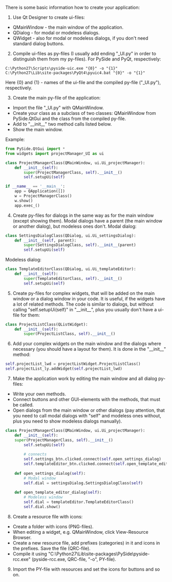 There is some basic information how to create your application:

1. Use Qt Designer to create ui-files:
- QMainWindow - the main window of the application.
- QDialog - for modal or modeless dialogs.
- QWidget - also for modal or modeless dialogs, if you don't need standard dialog buttons.


2. Compile ui-files as py-files (I usually add ending "_UI.py" in order to distinguish them from my py-files).
For PySide and PyQt, respectively:

```Batch
C:\Python27\Scripts\pyside-uic.exe "{0}" -o "{1}"
C:\Python27\Lib\site-packages\PyQt4\pyuic4.bat "{0}" -o "{1}"
```

Here {0} and {1} - names of the ui-file and the compiled py-file ("_UI.py"), respectively.


3. Create the main py-file of the application:
-	Import the file "_UI.py" with QMainWindow.
-	Create your class as a subclass of two classes: QMainWindow from PySide.QtGui and the class from the compiled py-file.
-	Add to "\_\_init\_\_" two method calls listed below.
-	Show the main window.

Example:

```python
from PySide.QtGui import *
from widgets import projectManager_UI as ui

class ProjectManagerClass(QMainWindow, ui.Ui_projectManager):
	def __init__(self):
		super(ProjectManagerClass, self).__init__()
		self.setupUi(self)

if __name__ == '__main__':
	app = QApplication([])
	w = ProjectManagerClass()
	w.show()
	app.exec_()
```

4. Create py-files for dialogs in the same way as for the main window (except showing them).
Modal dialogs have a parent (the main window or another dialog), but modeless ones don't.
Modal dialog:

```python
class SettingsDialogClass(QDialog, ui.Ui_settingsDialog):
	def __init__(self, parent):
		super(SettingsDialogClass, self).__init__(parent)
		self.setupUi(self)
```

Modeless dialog:

```python
class TemplateEditorClass(QDialog, ui.Ui_templateEditor):
	def __init__(self):
		super(TemplateEditorClass, self).__init__()
		self.setupUi(self)
```

5. Create py-files for complex widgets, that will be added on the main window or a dialog window in your code.
It is useful, if the widgets have a lot of related methods.
The code is similar to dialogs, but without calling "self.setupUi(self)" in "\_\_init\_\_", plus you usually don't have a ui-file for them:

```python
class ProjectListClass(QListWidget):
	def __init__(self):
		super(ProjectListClass, self).__init__()
```

6. Add your complex widgets on the main window and the dialogs where necessary (you should have a layout for them).
It is done in the "\_\_init\_\_" method:

```python
self.projectList_lwd = projectListWidget.ProjectListClass()
self.projectList_ly.addWidget(self.projectList_lwd)
```

7. Make the application work by editing the main window and all dialog py-files:
-	Write your own methods.
-	Connect buttons and other GUI-elements with the methods, that must be called.
-	Open dialogs from the main window or other dialogs (pay attention, that you need to call modal dialogs with "self" and modeless ones without, plus you need to show modeless dialogs manually).

```python
class ProjectManagerClass(QMainWindow, ui.Ui_projectManager):
	def __init__(self):
	super(ProjectManagerClass, self).__init__()
		self.setupUi(self)
	
		# connects
		self.settings_btn.clicked.connect(self.open_settings_dialog)
		self.templateEditor_btn.clicked.connect(self.open_template_editor_dialog)
	
	def open_settings_dialog(self):
		# Modal window
		self.dial = settingsDialog.SettingsDialogClass(self)
	
	def open_template_editor_dialog(self):
		# Modeless window
		self.dial = templateEditor.TemplateEditorClass()
		self.dial.show()
```

8. Create a resource file with icons:
-	Create a folder with icons (PNG-files).
-	When editing a widget, e.g. QMainWindow, click View-Resource Browser.
-	Create a new resource file, add prefixes (categories) in it and icons in the prefixes. Save the file (QRC-file).
-	Compile it using "C:\Python27\Lib\site-packages\PySide\pyside-rcc.exe" (pyside-rcc.exe, QRC-file, "-o", PY-file).

9. Import the PY-file with resources and set the icons for buttons and so on.
